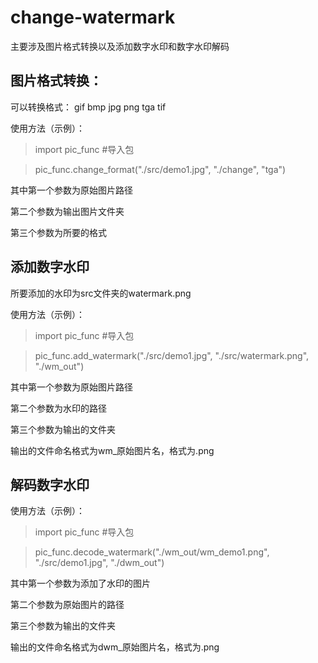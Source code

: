 # change-watermark

主要涉及图片格式转换以及添加数字水印和数字水印解码

## 图片格式转换：

可以转换格式： gif bmp jpg png tga tif

使用方法（示例）：

>import pic_func #导入包

>pic_func.change_format("./src/demo1.jpg", "./change", "tga")

其中第一个参数为原始图片路径

第二个参数为输出图片文件夹

第三个参数为所要的格式

## 添加数字水印

所要添加的水印为src文件夹的watermark.png

使用方法（示例）：

>import pic_func #导入包

>pic_func.add_watermark("./src/demo1.jpg", "./src/watermark.png", "./wm_out")

其中第一个参数为原始图片路径

第二个参数为水印的路径

第三个参数为输出的文件夹

输出的文件命名格式为wm_原始图片名，格式为.png

## 解码数字水印

使用方法（示例）：

>import pic_func #导入包

>pic_func.decode_watermark("./wm_out/wm_demo1.png", "./src/demo1.jpg", "./dwm_out")

其中第一个参数为添加了水印的图片

第二个参数为原始图片的路径

第三个参数为输出的文件夹

输出的文件命名格式为dwm_原始图片名，格式为.png

